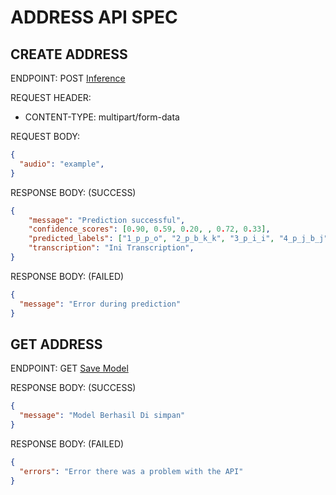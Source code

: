 # ADDRESS API SPEC

## CREATE ADDRESS

ENDPOINT: POST [Inference](http://127.0.0.1:5000/stream)

REQUEST HEADER:

- CONTENT-TYPE: multipart/form-data

REQUEST BODY:

```json
{
  "audio": "example",
}
```

RESPONSE BODY: (SUCCESS)

```json
{
    "message": "Prediction successful",
    "confidence_scores": [0.90, 0.59, 0.20, , 0.72, 0.33],
    "predicted_labels": ["1_p_p_o", "2_p_b_k_k", "3_p_i_i", "4_p_j_b_j", "5_p_h", "6_n_p"],
    "transcription": "Ini Transcription",
}
```

RESPONSE BODY: (FAILED)

```json
{
  "message": "Error during prediction"
}
```

## GET ADDRESS

ENDPOINT: GET [Save Model](http://127.0.0.1:5000/save_model)

RESPONSE BODY: (SUCCESS)

```json
{
  "message": "Model Berhasil Di simpan"
}
```

RESPONSE BODY: (FAILED)

```json
{
  "errors": "Error there was a problem with the API"
}
```